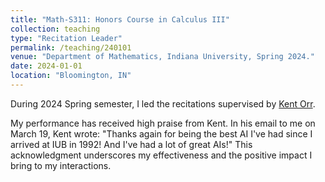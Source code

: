 ```yaml
---
title: "Math-S311: Honors Course in Calculus III"
collection: teaching
type: "Recitation Leader"
permalink: /teaching/240101
venue: "Department of Mathematics, Indiana University, Spring 2024."
date: 2024-01-01
location: "Bloomington, IN"
---
```


During 2024 Spring semester, I led the recitations supervised by [Kent Orr](https://math.indiana.edu/about/faculty/orr-kent.html).

My performance has received high praise from Kent. In his email to me on March 19, Kent wrote: "Thanks again for being the best AI I've had since I arrived at IUB in 1992! And I've had a lot of great AIs!" This acknowledgment underscores my effectiveness and the positive impact I bring to my interactions.